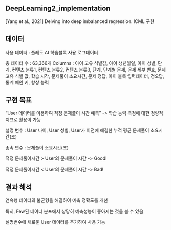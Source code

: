 ## DeepLearning2_implementation
[Yang et al., 2021] Delving into deep imbalanced regression. ICML 구현

## 데이터
사용 데이터 : 플레도 AI 학습블록 사용 로그데이터

총 데이터 수 : 63,366개
 Columns :  아이 고유 식별값, 아이 생년월일, 아이 성별, 단계, 컨텐츠 분류1, 컨텐츠 분류2, 컨텐츠 분류3, 단계, 단계별 문제, 문제 세부 번호, 문제 고유 식별 값, 학습 시각, 문제풀이 소요시간, 문제 정답, 아이 블록 입력데이터, 정오답, 통계 메인 키, 향상 능력

## 구현 목표
 “User 데이터를 이용하여 적정 문제풀이 시간 예측” -> 학습 능력 측정에 대한 정량적 지표로 활용이 가능
 
설명 변수 : User 나이, User 성별, User가 이전에 해결한 누적 평균 문제풀이 소요시간(초)

종속 변수 : 문제풀이 소요시간(초)

적정 문제풀이시간 > User의 문제풀이 시간 -> Good!

적정 문제풀이시간 < User의 문제풀이 시간 -> Bad! 

## 결과 해석
연속형 데이터의 불균형을 해결하여 예측 정확도를 개선

특히, Few된 데이터 분포에서 상당히 예측성능이 좋아지는 것을 볼 수 있음

설명변수에 새로운 User 데이터를 추가하여 사용 가능
